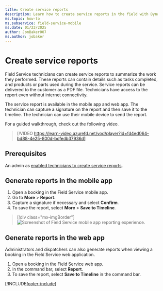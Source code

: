 ```yaml
---
title: Create service reports
description: Learn how to create service reports in the field with Dynamics 365 Field Service.
ms.topic: how-to
ms.subservice: field-service-mobile
ms.date: 01/23/2025
author: JonBaker007
ms.author: jobaker
---
```


# Create service reports

Field Service technicians can create service reports to summarize the work they performed. These reports can contain details such as tasks completed, and products or parts used during the service. Service reports can be delivered to the customer as a PDF file. Technicians have access to the report even without internet connectivity.

The service report is available in the mobile app and web app. The technician can capture a signature on the report and then save it to the timeline. The technician can use their mobile device to send the report.

For a guided walkthrough, check out the following video.
>
> [!VIDEO https://learn-video.azurefd.net/vod/player?id=fd4ed064-bd88-4e25-800d-bcfedb37936d]

## Prerequisites

An admin as [enabled technicians to create service reports](create-service-report-admin.md).

## Generate reports in the mobile app

1. Open a booking in the Field Service mobile app.
1. Go to **More** > **Report**.
1. Capture a signature if necessary and select **Confirm**.
1. To save the report, select **More** > **Save to Timeline**.

> [!div class="mx-imgBorder"]
> ![Screenshot of Field Service mobile app reporting experience.](../media/mobile-2020-reporting-app.png)

## Generate reports in the web app

Administrators and dispatchers can also generate reports when viewing a booking in the Field Service web application.

1. Open a booking in the Field Service web app.
1. In the command bar, select **Report**.
1. To save the report, select **Save to Timeline** in the command bar.

[!INCLUDE[footer-include](../../includes/footer-banner.md)]
